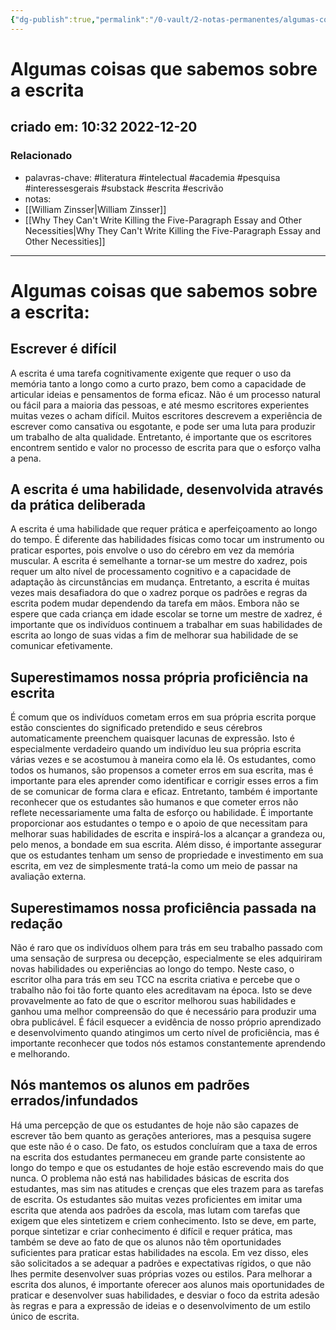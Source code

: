 ```yaml
---
{"dg-publish":true,"permalink":"/0-vault/2-notas-permanentes/algumas-coisas-que-sabemos-sobre-a-escrita/","tags":["permanente","literatura","intelectual","academia","pesquisa","interessesgerais","substack","escrita","escrivão"],"dgHomeLink":true,"dgShowLocalGraph":true,"dgShowFileTree":true,"dgEnableSearch":true,"noteIcon":""}
---
```


# Algumas coisas que sabemos sobre a escrita
## criado em: 10:32 2022-12-20

### Relacionado
- palavras-chave: #literatura #intelectual #academia #pesquisa #interessesgerais #substack #escrita #escrivão 
- notas: 
- [[William Zinsser\|William Zinsser]]
- [[Why They Can't Write Killing the Five-Paragraph Essay and Other Necessities\|Why They Can't Write Killing the Five-Paragraph Essay and Other Necessities]]
---
# Algumas coisas que sabemos sobre a escrita:
## Escrever é difícil
A escrita é uma tarefa cognitivamente exigente que requer o uso da memória tanto a longo como a curto prazo, bem como a capacidade de articular ideias e pensamentos de forma eficaz. Não é um processo natural ou fácil para a maioria das pessoas, e até mesmo escritores experientes muitas vezes o acham difícil. Muitos escritores descrevem a experiência de escrever como cansativa ou esgotante, e pode ser uma luta para produzir um trabalho de alta qualidade. Entretanto, é importante que os escritores encontrem sentido e valor no processo de escrita para que o esforço valha a pena.

## A escrita é uma habilidade, desenvolvida através da prática deliberada
A escrita é uma habilidade que requer prática e aperfeiçoamento ao longo do tempo. É diferente das habilidades físicas como tocar um instrumento ou praticar esportes, pois envolve o uso do cérebro em vez da memória muscular. A escrita é semelhante a tornar-se um mestre do xadrez, pois requer um alto nível de processamento cognitivo e a capacidade de adaptação às circunstâncias em mudança. Entretanto, a escrita é muitas vezes mais desafiadora do que o xadrez porque os padrões e regras da escrita podem mudar dependendo da tarefa em mãos. Embora não se espere que cada criança em idade escolar se torne um mestre de xadrez, é importante que os indivíduos continuem a trabalhar em suas habilidades de escrita ao longo de suas vidas a fim de melhorar sua habilidade de se comunicar efetivamente.

## Superestimamos nossa própria proficiência na escrita
É comum que os indivíduos cometam erros em sua própria escrita porque estão conscientes do significado pretendido e seus cérebros automaticamente preenchem quaisquer lacunas de expressão. Isto é especialmente verdadeiro quando um indivíduo leu sua própria escrita várias vezes e se acostumou à maneira como ela lê. Os estudantes, como todos os humanos, são propensos a cometer erros em sua escrita, mas é importante para eles aprender como identificar e corrigir esses erros a fim de se comunicar de forma clara e eficaz. Entretanto, também é importante reconhecer que os estudantes são humanos e que cometer erros não reflete necessariamente uma falta de esforço ou habilidade. É importante proporcionar aos estudantes o tempo e o apoio de que necessitam para melhorar suas habilidades de escrita e inspirá-los a alcançar a grandeza ou, pelo menos, a bondade em sua escrita. Além disso, é importante assegurar que os estudantes tenham um senso de propriedade e investimento em sua escrita, em vez de simplesmente tratá-la como um meio de passar na avaliação externa.

## Superestimamos nossa proficiência passada na redação
Não é raro que os indivíduos olhem para trás em seu trabalho passado com uma sensação de surpresa ou decepção, especialmente se eles adquiriram novas habilidades ou experiências ao longo do tempo. Neste caso, o escritor olha para trás em seu TCC na escrita criativa e percebe que o trabalho não foi tão forte quanto eles acreditavam na época. Isto se deve provavelmente ao fato de que o escritor melhorou suas habilidades e ganhou uma melhor compreensão do que é necessário para produzir uma obra publicável. É fácil esquecer a evidência de nosso próprio aprendizado e desenvolvimento quando atingimos um certo nível de proficiência, mas é importante reconhecer que todos nós estamos constantemente aprendendo e melhorando.

## Nós mantemos os alunos em padrões errados/infundados
Há uma percepção de que os estudantes de hoje não são capazes de escrever tão bem quanto as gerações anteriores, mas a pesquisa sugere que este não é o caso. De fato, os estudos concluíram que a taxa de erros na escrita dos estudantes permaneceu em grande parte consistente ao longo do tempo e que os estudantes de hoje estão escrevendo mais do que nunca. O problema não está nas habilidades básicas de escrita dos estudantes, mas sim nas atitudes e crenças que eles trazem para as tarefas de escrita. Os estudantes são muitas vezes proficientes em imitar uma escrita que atenda aos padrões da escola, mas lutam com tarefas que exigem que eles sintetizem e criem conhecimento. Isto se deve, em parte, porque sintetizar e criar conhecimento é difícil e requer prática, mas também se deve ao fato de que os alunos não têm oportunidades suficientes para praticar estas habilidades na escola. Em vez disso, eles são solicitados a se adequar a padrões e expectativas rígidos, o que não lhes permite desenvolver suas próprias vozes ou estilos. Para melhorar a escrita dos alunos, é importante oferecer aos alunos mais oportunidades de praticar e desenvolver suas habilidades, e desviar o foco da estrita adesão às regras e para a expressão de ideias e o desenvolvimento de um estilo único de escrita.